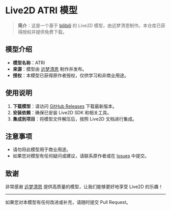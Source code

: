 # Live2D ATRI 模型

> **简介**：这是一个基于 [bilibili](https://www.bilibili.com/video/BV1Rs4y187rJ) 的 Live2D 模型，由远梦清思制作。本仓库已获得授权并提供免费下载。

## 模型介绍

- **模型名称**：ATRI
- **来源**：模型由 [远梦清思](https://space.bilibili.com/425658323) 制作并发布。
- **授权**：本模型已获得原作者授权，仅供学习和非商业用途。

## 使用说明

1. **下载模型**：请访问 [GitHub Releases](https://github.com/your-repo/releases) 下载最新版本。
2. **安装依赖**：确保已安装 Live2D SDK 和相关工具。
3. **集成到项目**：将模型文件解压后，按照 Live2D 文档进行集成。

## 注意事项

- 请勿将此模型用于商业用途。
- 如果您对模型有任何疑问或建议，请联系原作者或在 [Issues](https://github.com/your-repo/issues) 中提交。

## 致谢

非常感谢 [远梦清思](https://space.bilibili.com/425658323) 提供高质量的模型，让我们能够更好地享受 Live2D 的乐趣！

---

如果您对本模型有任何改进或补充，请随时提交 Pull Request。
